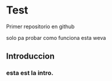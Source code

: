 # Test
Primer repositorio en github


solo pa probar como funciona esta weva

## Introduccion 

### esta est la intro.

